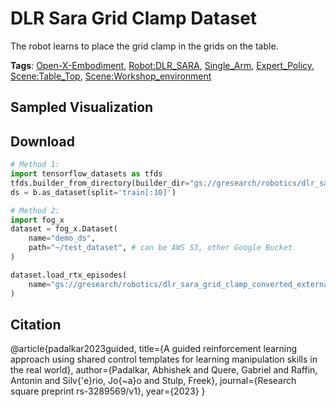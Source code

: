 # DLR Sara Grid Clamp Dataset

The robot learns to place the grid clamp in the grids on the table.

**Tags**: [Open-X-Embodiment](./pages/tags/Open-X-Embodiment.md), [Robot:DLR_SARA](./pages/tags/Robot:DLR_SARA.md), [Single_Arm](./pages/tags/Single_Arm.md), [Expert_Policy](./pages/tags/Expert_Policy.md), [Scene:Table_Top](./pages/tags/Scene:Table_Top.md), [Scene:Workshop_environment](./pages/tags/Scene:Workshop_environment.md)

## Sampled Visualization



## Download


```python
# Method 1: 
import tensorflow_datasets as tfds
tfds.builder_from_directory(builder_dir="gs://gresearch/robotics/dlr_sara_grid_clamp_converted_externally_to_rlds/0.1.0")
ds = b.as_dataset(split='train[:10]')

# Method 2:
import fog_x
dataset = fog_x.Dataset(
    name="demo_ds",
    path="~/test_dataset", # can be AWS S3, other Google Bucket
)  

dataset.load_rtx_episodes(
    name="gs://gresearch/robotics/dlr_sara_grid_clamp_converted_externally_to_rlds/0.1.0",
)
```


## Citation

@article{padalkar2023guided,
  title={A guided reinforcement learning approach using shared control templates for learning manipulation skills in the real world},
  author={Padalkar, Abhishek and Quere, Gabriel and Raffin, Antonin and Silv{\'e}rio, Jo{\~a}o and Stulp, Freek},
  journal={Research square preprint rs-3289569/v1},
  year={2023}
}